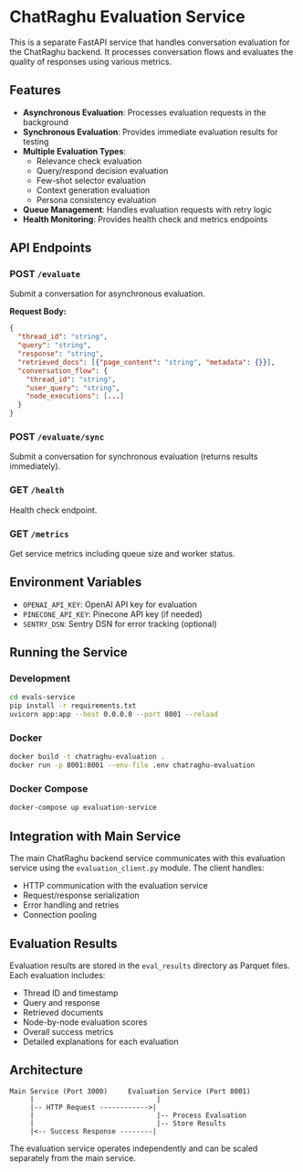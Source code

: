 # ChatRaghu Evaluation Service

This is a separate FastAPI service that handles conversation evaluation for the ChatRaghu backend. It processes conversation flows and evaluates the quality of responses using various metrics.

## Features

- **Asynchronous Evaluation**: Processes evaluation requests in the background
- **Synchronous Evaluation**: Provides immediate evaluation results for testing
- **Multiple Evaluation Types**:
  - Relevance check evaluation
  - Query/respond decision evaluation
  - Few-shot selector evaluation
  - Context generation evaluation
  - Persona consistency evaluation
- **Queue Management**: Handles evaluation requests with retry logic
- **Health Monitoring**: Provides health check and metrics endpoints

## API Endpoints

### POST `/evaluate`
Submit a conversation for asynchronous evaluation.

**Request Body:**
```json
{
  "thread_id": "string",
  "query": "string",
  "response": "string",
  "retrieved_docs": [{"page_content": "string", "metadata": {}}],
  "conversation_flow": {
    "thread_id": "string",
    "user_query": "string",
    "node_executions": [...]
  }
}
```

### POST `/evaluate/sync`
Submit a conversation for synchronous evaluation (returns results immediately).

### GET `/health`
Health check endpoint.

### GET `/metrics`
Get service metrics including queue size and worker status.

## Environment Variables

- `OPENAI_API_KEY`: OpenAI API key for evaluation
- `PINECONE_API_KEY`: Pinecone API key (if needed)
- `SENTRY_DSN`: Sentry DSN for error tracking (optional)

## Running the Service

### Development
```bash
cd evals-service
pip install -r requirements.txt
uvicorn app:app --host 0.0.0.0 --port 8001 --reload
```

### Docker
```bash
docker build -t chatraghu-evaluation .
docker run -p 8001:8001 --env-file .env chatraghu-evaluation
```

### Docker Compose
```bash
docker-compose up evaluation-service
```

## Integration with Main Service

The main ChatRaghu backend service communicates with this evaluation service using the `evaluation_client.py` module. The client handles:

- HTTP communication with the evaluation service
- Request/response serialization
- Error handling and retries
- Connection pooling

## Evaluation Results

Evaluation results are stored in the `eval_results` directory as Parquet files. Each evaluation includes:

- Thread ID and timestamp
- Query and response
- Retrieved documents
- Node-by-node evaluation scores
- Overall success metrics
- Detailed explanations for each evaluation

## Architecture

```
Main Service (Port 3000)     Evaluation Service (Port 8001)
     |                              |
     |-- HTTP Request ------------>|
     |                              |-- Process Evaluation
     |                              |-- Store Results
     |<-- Success Response --------|
```

The evaluation service operates independently and can be scaled separately from the main service.
